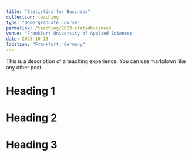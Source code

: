 ```yaml
---
title: "Statistics for Business"
collection: teaching
type: "Undergraduate course"
permalink: /teaching/2023-stats4business
venue: "Frankfurt University of Applied Sciences"
date: 2023-10-15
location: "Frankfurt, Germany"
---
```


This is a description of a teaching experience. You can use markdown like any other post.

Heading 1
======

Heading 2
======

Heading 3
======